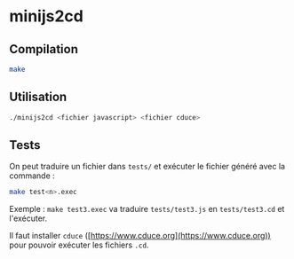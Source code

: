 # minijs2cd

## Compilation

```bash
make
```

## Utilisation

```bash
./minijs2cd <fichier javascript> <fichier cduce>
```

## Tests

On peut traduire un fichier dans `tests/` et exécuter le fichier généré avec la commande :

```bash
make test<n>.exec
```

Exemple : `make test3.exec` va traduire `tests/test3.js` en `tests/test3.cd` et l'exécuter.

Il faut installer `cduce` ([https://www.cduce.org](https://www.cduce.org)) pour pouvoir exécuter les fichiers `.cd`.
